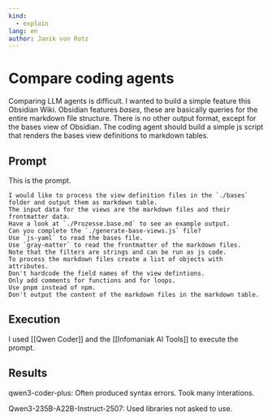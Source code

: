 ```yaml
---
kind:
  - explain
lang: en
author: Janik von Rotz
---
```

# Compare coding agents

Comparing LLM agents is difficult. I wanted to build a simple feature this Obsidian Wiki. Obsidian features *bases*, these are basically queries for the entire markdown file structure. There is no other output format, except for the bases view of Obsidian. The coding agent should build a simple js script that renders the bases view definitions to markdown tables.

## Prompt

This is the prompt.

```
I would like to process the view definition files in the `./bases` folder and output them as markdown table.
The input data for the views are the markdown files and their frontmatter data.
Have a look at `./Prozesse.base.md` to see an example output.
Can you complete the `./generate-base-views.js` file?
Use `js-yaml` to read the bases file.
Use `gray-matter` to read the frontmatter of the markdown files.
Note that the filters are strings and can be run as js code.
To process the markdown files create a list of objects with attributes.
Don't hardcode the field names of the view defintions.
Only add comments for functions and for loops.
Use pnpm instead of npm.
Don't output the content of the markdown files in the markdown table.
```

## Execution

I used [[Qwen Coder]] and the [[Infomaniak AI Tools]] to execute the prompt.

## Results

qwen3-coder-plus: Often produced syntax errors. Took many interations.

Qwen3-235B-A22B-Instruct-2507: Used libraries not asked to use.
